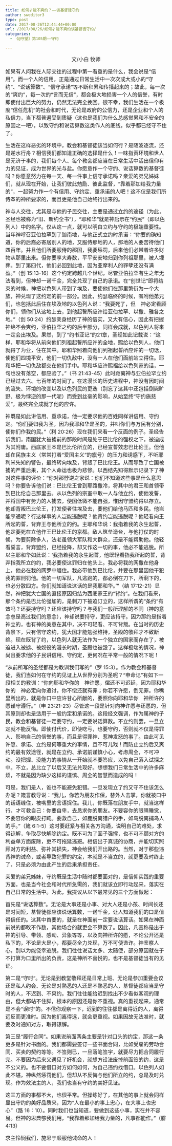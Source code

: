 ```yaml
---
title: 如何才能不爽约？——谈基督徒守约
author: sweditor3
type: post
date: 2017-08-26T12:44:44+00:00
url: /2017/08/26/如何才能不爽约谈基督徒守约/
categories:
  - 《@守望》第105期——守约

---
```

<p style="text-align: center;">
  <span style="font-size: 12pt;">文/小白 牧师</span>
</p>

<span style="font-size: 12pt;">如果有人问我在人际交往的过程中第一看重的是什么，我会说是“信用”。而一个人的信用，正是通过日常生活中一次次或大或小的“守约”、“说话算数”、“信守承诺”等不断积累和传播起来的；故此，每一次的“爽约”，每一次的“言而无信”，都会极大地损害一个人的信誉，有时即使付出巨大的努力，仍然无法完全挽回。很不幸，我们生活在一个极度“信任危机”的社会和时代，无论是政府的公信力，还是企业和个人的私信力，当下都普遍受到质疑（这也是我们为什么总感觉累和不安全的原因之一吧），以致守约和说话算数这类作人的底线，似乎都已经守不住了。</span>

<span style="font-size: 12pt;">生活在这样恶劣的环境中，教会和基督徒该当如何行？是随波逐流，还是逆水行舟？相信我们都知道正确的选择是什么！一味指责环境和世人是无济于事的，我们每个人、每个教会都应当在日常生活中活出信仰有力的见证，成为世界的光与盐。你愿意作一个守约、说话算数的基督徒吗？你愿意努力在每一天、每一件事上信守承诺吗？亲爱的弟兄姊妹们，就从现在开始，让我们彼此勉励、彼此监督，“靠着那加给我力量的”，一起努力作一个有信用、守约定、重承诺的人吧！这不仅是我们所侍奉的神所要求的，而且更是他自己始终行出来的。</span>

<span style="font-size: 12pt;">神与人交往，尤其是与他的子民交往，主要是通过立约的途径（为此，圣经也被称为“旧、新约全书”），“耶和华”就是神启示在“约民”（即以色列人）中的名字。仅从这一点，就可以明白立约与守约的极端重要性。当年神呼召亚伯拉罕到了迦南地，与他正式立约时承诺：“你要的确知道，你的后裔必寄居别人的地，又服侍那地的人，那地的人要苦待他们四百年。并且他们所要服侍的那国，我要惩罚，后来他们必带着许多财物从那里出来。但你要享大寿数，平平安安地归到你列祖那里，被人埋葬。到了第四代，他们必回到此地，因为亚摩利人的罪孽还没有满盈。”（创 15:13-16）这个约定跨越几个世纪，尽管亚伯拉罕有生之年无法看到，但神却一诺千金，完全兑现了自己的承诺。在“创世记”即将结束的时候，神把以色列人带到了埃及，要使他们在那里繁衍为一个大族，神兑现了这约定的前一部分。因此，约瑟临终的时候，嘱咐他弟兄们，也包括此后住在埃及地的以色列人说：“我要死了，但　神必定看顾你们，领你们从这地上去，到他起誓所应许给亚伯拉罕、以撒、雅各之地。”（创 50:24）约瑟亲身经历了神的信实，又大有信心，因此有把握神绝不会爽约，亚伯拉罕之约的后半部分，同样会成就，以色列人将来一定会出埃及。果然，到了“约书亚记”的21章，圣经如此记载说：“这样，耶和华将从前向他们列祖起誓所应许的全地，赐给以色列人，他们就得了为业，住在其中。耶和华照着向他们列祖起誓所应许的一切话，使他们四境平安，他们一切仇敌中，没有一人在他们面前站立得住。耶和华把一切仇敌都交在他们手中。耶和华应许赐福给以色列家的话，一句也没有落空，都应验了。”（书 21:43-45）此时距离神与亚伯拉罕立约已经过去六、七百年的时间了。在这漫长的历史进程中，神没有因时间的流失、环境的改变以及以色列民的更迭（别忘了这其中还包括倒毙旷野、极为悖逆的那一代呢）而受到丝毫的影响，从始至终“守约施慈爱”，最终完全成就了他的应许。</span>
  
<span style="font-size: 12pt;">神既是如此讲信用、重承诺，他一定要求他的百姓同样讲信用、守约定。“你们要归我为圣，因为我耶和华是圣的，并叫你们与万民有分别，使你们作我的民。”（利 20:26）现在我们来看一个反面的例子。圣经告诉我们，南国犹大被掳前的那段时间是处于巴比伦的强权之下，被迫成为其附庸。西底家王本是巴比伦所立的，已经宣誓效忠巴比伦王。但他却在民族主义（常常打着“爱国主义”的旗号）的压力和诱惑下，不听耶利米先知的警告，最终转向埃及，背叛了巴比伦王。从而导致了亡国被掳的严重后果，其个人命运也极为悲惨。以西结先知得默示记录下了神对这件事的评价：“你对那悖逆之家说：你们不知道这些事是什么意思吗？你要告诉他们说：巴比伦王曾到耶路撒冷，将其中的君王和首领带到巴比伦自己那里去。从以色列的宗室中取一人与他立约，使他发誓，并将国中有势力的人掳去，使国低微不能自强，惟因守盟约得以存立。他却背叛巴比伦王，打发使者往埃及去，要他们给他马匹和多民。他岂能亨通呢？行这样事的人岂能逃脱呢？他背约岂能逃脱呢？他轻看向王所起的誓，背弃王与他所立的约。主耶和华说：我指着我的永生起誓，他定要死在立他作王巴比伦王的京都。敌人筑垒造台，与他打仗的时候，为要剪除多人，法老虽领大军队和大群众，还是不能帮助他。他轻看誓言，背弃盟约，已经投降，却又作这一切的事，他必不能逃脱。所以主耶和华如此说：‘我指着我的永生起誓，他既轻看指我所起的誓，背弃指我所立的约，我必要使这罪归在他头上。我必将我的网撒在他身上，他必在我的网罗中缠住。我必带他到巴比伦，并要在那里因他干犯我的罪刑罚他。他的一切军队，凡逃跑的，都必倒在刀下，所剩下的，也必分散四方。你们就知道说这话的是我耶和华。’”（结 17:12-21）显然，神把犹大亡国的直接原因归结为西底家王的“背约”。在我们看来，那个条约是巴比伦强加的，是刺刀下被迫订立的，这样所谓的“条约”有效吗？还要持守吗？还应该持守吗？与我们一般所理解的不同（神的意念总是高过我们的意念），神却说要持守，更应该持守。因为那约是指着神立的，也有神的美意在其中，决不可轻看、不可背叛。在当时的历史背景下，只有信守这约，犹大国才能勉强维持，圣殿的敬拜才不致断绝。现在既背了约，以色列人就无法作为一个独立的国家而存在了，被迫进入被掳、被奴役的漫长时期，圣殿也被毁了。这样极端的情况，神尚且要求他的子民讲信用、守约定，更何况在平常一般的情况下呢！</span>

<span style="font-size: 12pt;">“从前所写的圣经都是为教训我们写的”（罗 15:3）。作为教会和基督徒，我们当如何在守约的见证上从世界分别为圣呢？“申命记”有如下一段相关的教训：“你向耶和华你的　神许愿，偿还不可迟延，因为耶和华你的　神必定向你追讨，你不偿还就有罪；你若不许愿，倒无罪。你嘴里所出的，就是你口中应许甘心所献的，要照你向耶和华你　神所许的愿谨守遵行。”（申 23:21-23）尽管这一段是针对向神许愿与还愿的，但其原则却也是适用于一般约定和承诺的。这段经文强调，作为属神的子民，教会和基督徒一定要守约，一定要说话算数。不立约则罢，一旦立定就不能反悔。即使付代价，即使吃亏，也要守约，否则就不仅是得罪人、影响自己的信誉的事，而且是得罪神、惹神发怒的事了。由此可见许愿、承诺、立约是何等重大的事情，且不可儿戏！而防止立约后又爽约的最有效途径，就是在立约、承诺前谨慎小心，考虑周全，不可冲动。没把握、没能力的事情从一开始就不要答应，以免自己落入试探之中。不立，总比立了以后又无法兑现好。想想我们日常生活中的许多麻烦，不就是因为缺少这样的谨慎、周全的智慧而造成的吗！</span>

<span style="font-size: 12pt;">可是，我们是人，谁也不能避免犯错。一旦发现立了约又守不住该怎么办呢？箴言教导说：“我儿，你若为朋友作保，替外人击掌，你就被口中的话语缠住，被嘴里的言语捉住。我儿，你既落在朋友手中，就当这样行，才可救自己：你要自卑，去恳求你的朋友。不要容你的眼睛睡觉，不要容你的眼皮打盹。要救自己，如鹿脱离猎户的手，如鸟脱离捕鸟人的手。”（箴 6:1-5）这时要赶紧与相关各方沟通，说明自己的难处，求得谅解，争取尽快解除约定。既不可为了面子强撑，也不可不顾对方的利益单方面废除，更不可拖延逃避。相信出于真诚的协商，并能切实照顾对方的利益、弥补其损失，神会给我们开出路的。当然，对于那些违背神的诫命，或者导致犯罪的约定，本就是不当立的，就更要及时终止了，只是必须为由此产生的后果承担责任。</span>

<span style="font-size: 12pt;">亲爱的弟兄姊妹，守约既是生活中随时都要面对的，是信仰实践的重要方面，也是当今社会和时代所急需的，我们就该立即行动起来，落实在自己日常的生活中。为此，我提议从以下最常见的三个方面做起：</span>

<span style="font-size: 12pt;">首先是“说话算数”。无论是大事还是小事、对大人还是小孩、时间长还是时间短，基督徒都应该说话算数，一诺千金，让人知道我们的口是值得信任的。这其中首要的，就是在神面前一定要说话算话。如果在神面前说的都敢不作数，其他场合的就更会不算数了。因此，凡宣称是出于神的引导、带领、感动、异象等等，以及向神所许的愿，不论公开还是私下的，不论是大是小，都要尽全力兑现，万不可使诡诈。神鉴察人心，别以为能侥幸逃脱。我们往往说话太多、太随便，部分原因就在于不打算为口里所出的负责，这是神所不喜悦的，也不是基督徒当有的见证。</span>

<span style="font-size: 12pt;">第二是“守时”。无论是到教堂敬拜还是日常上班、无论是参加重要会议还是私人约会、无论是对熟悉的人还是不熟悉的人，基督徒都应当是守时的人，不迟到、不爽约。我们往往能给迟到找出不少看似客观的理由，但大都站不住脚，根本的原因还是你不重视。真的重视起来，通常是不会“误时”的。不信你观察一下，迟到的往往都是离得近的人，离得远反而更准时。因为他们离得远，就会更重视。如果因故无法准时，就要及时通知对方，取得谅解。</span>

<span style="font-size: 12pt;">第三是“履行合同”。如果说前面两条主要是针对口头的约定，那这一条更多是针对书面的。我们都需要签订一些书面合同，比如受雇的劳动合同、买卖的契约等等。不签则已，一旦落笔签字，就要尽力把合同履行完。不要因为后来又遇见了好机会，就想方设法废掉前面签的约，这是不公义的。也不要借口对方如何如何，为自己违约找借口。以色列人如此不堪，神纵然惩罚他们，但却从不反悔与他们所立的约，总是及时兑现。作为效法主的人，我们也当有守约的美好见证。</span>

<span style="font-size: 12pt;">这三方面的事都不大，也很平常。但操练好了，在其他的事上就会同样显出守约的美好品质来，因为“人在最小的事上忠心，在大事上也忠心”（路 16：10）。同时我们也当知道，要做到这些小事，实在并不容易。但神的恩典够我们用，“我靠着那加给我力量的，凡事都能作。”（腓 4:13）</span>

<span style="font-size: 12pt;">求主怜悯我们，施恩于顺服他诫命的人！</span>

&nbsp;